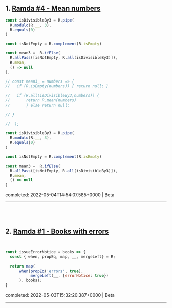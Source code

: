 ## 1. [Ramda #4 - Mean numbers](https://www.codewars.com/kata/5a53f4adb3bfa861120003e6)

```javascript
const isDivisibleBy3 = R.pipe(
  R.modulo(R.__, 3),
  R.equals(0)
)

const isNotEmpty = R.complement(R.isEmpty)

const mean3 =  R.ifElse(
  R.allPass([isNotEmpty, R.all(isDivisibleBy3)]),
  R.mean,
  () => null
),

// const mean3_ = numbers => {
//   if (R.isEmpty(numbers)) { return null; }
    
//   if (R.all(isDivisibleBy3,numbers)) {
//       return R.mean(numbers)
//       } else return null;
 
// }

//  );

const isDivisibleBy3 = R.pipe(
  R.modulo(R.__, 3),
  R.equals(0)
)

const isNotEmpty = R.complement(R.isEmpty)

const mean3 =  R.ifElse(
  R.allPass([isNotEmpty, R.all(isDivisibleBy3)]),
  R.mean,
  () => null
)
```


completed: 2022-05-04T14:54:07.585+0000 | Beta


------


<br>


<br>

## 2. [Ramda #1 - Books with errors](https://www.codewars.com/kata/5a5394b780eba8f6c3000553)

```javascript


const issueErrorNotice = books => {
  const { when, propEq, map, __, mergeLeft} = R;
  
  return map(
      when(propEq('errors', true), 
           mergeLeft(__, {errorNotice: true})
      ), books);
}
```


completed: 2022-05-03T15:32:20.387+0000 | Beta


------


<br>


<br>
